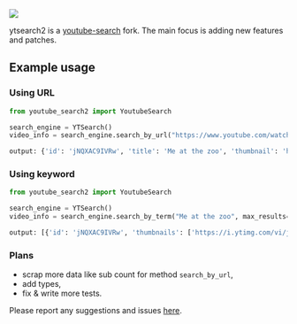 <div class="center">
  <img src="https://i.ibb.co/f9f3tMM/image.png">
  <p>ytsearch2 is a <a href="https://github.com/joetats/youtube_search">youtube-search</a> fork. The main focus is adding new features and patches.</p>
</div>

## Example usage

### Using URL

``` Python
from youtube_search2 import YoutubeSearch

search_engine = YTSearch()
video_info = search_engine.search_by_url("https://www.youtube.com/watch?v=jNQXAC9IVRw")

output: {'id': 'jNQXAC9IVRw', 'title': 'Me at the zoo', 'thumbnail': 'https://i.ytimg.com/vi/jNQXAC9IVRw/maxresdefault.jpg', 'duration': '19063'}

```

### Using keyword

``` Python
from youtube_search2 import YoutubeSearch

search_engine = YTSearch()
video_info = search_engine.search_by_term("Me at the zoo", max_results=1)

output: [{'id': 'jNQXAC9IVRw', 'thumbnails': ['https://i.ytimg.com/vi/jNQXAC9IVRw/hqdefault.jpg?sqp=-oaymwE9COADEI4CSFryq4qpAy8IARUAAAAAGAElAADIQj0AgKJDeAHwAQH4Ab4CgALwAYoCDAgAEAEYVCBYKGUwDw==&rs=AOn4CLC4lp5lwDTP5b30m6scq6a7lKyA8Q'], 'title': 'Me at the zoo', 'long_desc': None, 'channel': 'jawed', 'duration': '0:19', 'views': '310\xa0243\xa0516 views', 'publish_time': '18 years ago', 'url_suffix': '/watch?v=jNQXAC9IVRw&pp=ygUNTWUgYXQgdGhlIHpvbw%3D%3D'}]

```

### Plans

- scrap more data like sub count for method `search_by_url`,
- add types,
- fix & write more tests.

Please report any suggestions and issues [here](https://github.com/xNykram/youtube_search2/issues).
